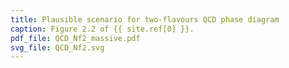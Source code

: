 ```yaml
---
title: Plausible scenario for two-flavours QCD phase diagram
caption: Figure 2.2 of {{ site.ref[0] }}.
pdf_file: QCD_Nf2_massive.pdf
svg_file: QCD_Nf2.svg
---
```

